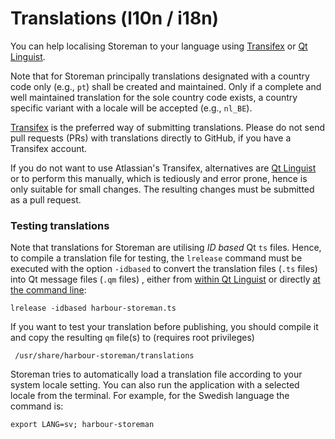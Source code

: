 # Translations (l10n / i18n)

You can help localising Storeman to your language using [Transifex](https://www.transifex.com/mentaljam/harbour-storeman) or [Qt Linguist](https://doc.qt.io/qt-5/qtlinguist-index.html).

Note that for Storeman principally translations designated with a country code only (e.g., `pt`) shall be created and maintained.  Only if a complete and well maintained translation for the sole country code exists, a country specific variant with a locale will be accepted (e.g., `nl_BE`).

[Transifex](https://www.transifex.com/mentaljam/harbour-storeman) is the preferred way of submitting translations.  Please do not send pull requests (PRs) with translations directly to GitHub, if you have a Transifex account.

If you do not want to use Atlassian's Transifex, alternatives are [Qt Linguist](https://doc.qt.io/qt-5/linguist-translators.html) or to perform this manually, which is tediously and error prone, hence is only suitable for small changes.  The resulting changes must be submitted as a pull request.

### Testing translations

Note that translations for Storeman are utilising *ID based* Qt `ts` files.  Hence, to compile a translation file for testing, the `lrelease` command must be executed with the option `-idbased` to convert the translation files (`.ts` files) into Qt message files (`.qm` files) , either from [within Qt Linguist](https://doc.qt.io/qtcreator/creator-editor-external.html) or directly [at the command line](https://doc.qt.io/qt-5/linguist-manager.html):
```
lrelease -idbased harbour-storeman.ts
```
If you want to test your translation before publishing, you should compile it and copy the resulting `qm` file(s) to (requires root privileges)
```
 /usr/share/harbour-storeman/translations
```
Storeman tries to automatically load a translation file according to your system locale setting.  You can also run the application with a selected locale from the terminal.  For example, for the Swedish language the command is:
```
export LANG=sv; harbour-storeman
```
